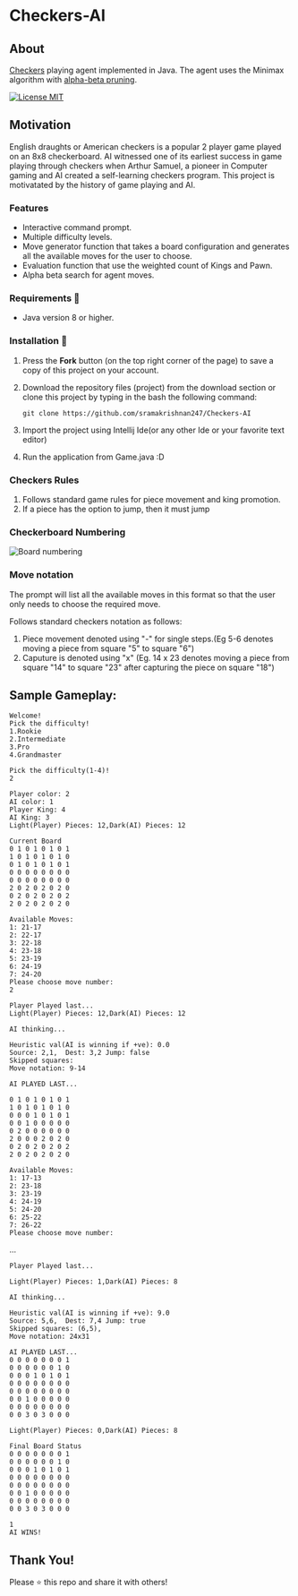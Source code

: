 # Checkers-AI
  
## About
[Checkers](https://en.wikipedia.org/wiki/Draughts) playing agent implemented in Java. The agent uses the Minimax algorithm with [alpha-beta pruning](https://en.wikipedia.org/wiki/Alpha%E2%80%93beta_pruning). 

[![License MIT](https://img.shields.io/badge/license-MIT-blue.svg)](LICENSE)

## Motivation

English draughts or American checkers is a popular 2 player game played on an 8x8 checkerboard. AI witnessed one of its earliest success in game playing through checkers when Arthur Samuel, a pioneer in Computer gaming and AI created a self-learning checkers program. This project is motivatated by the history of game playing and AI.

### Features
* Interactive command prompt.
* Multiple difficulty levels.
* Move generator function that takes a board configuration and generates all the available moves for the user to choose.
* Evaluation function that use the weighted count of Kings and Pawn.
* Alpha beta search for agent moves.

### Requirements 🔧
* Java version 8 or higher.

### Installation 🔌
1. Press the **Fork** button (on the top right corner of the page) to save a copy of this project on your account.

2. Download the repository files (project) from the download section or clone this project by typing in the bash the following command:

       git clone https://github.com/sramakrishnan247/Checkers-AI
3. Import the project using Intellij Ide(or any other Ide or your favorite text editor)
4. Run the application from Game.java :D

### Checkers Rules
1. Follows standard game rules for piece movement and king promotion.
2. If a piece has the option to jump, then it must jump

### Checkerboard Numbering
![Board numbering](https://upload.wikimedia.org/wikipedia/commons/thumb/f/fd/Draughts_Notation.svg/220px-Draughts_Notation.svg.png)

### Move notation
The prompt will list all the available moves in this format so that the user only needs to choose the required move.

Follows standard checkers notation as follows:
1. Piece movement denoted using "-" for single steps.(Eg 5-6 denotes moving a piece from square "5" to square "6")
2. Caputure is denoted using "x" (Eg. 14 x 23 denotes moving a piece from square "14" to square "23" after capturing the piece on square "18")


## Sample Gameplay:
```
Welcome!
Pick the difficulty!
1.Rookie
2.Intermediate
3.Pro
4.Grandmaster

Pick the difficulty(1-4)!
2

Player color: 2
AI color: 1
Player King: 4
AI King: 3
Light(Player) Pieces: 12,Dark(AI) Pieces: 12

Current Board
0 1 0 1 0 1 0 1 
1 0 1 0 1 0 1 0 
0 1 0 1 0 1 0 1 
0 0 0 0 0 0 0 0 
0 0 0 0 0 0 0 0 
2 0 2 0 2 0 2 0 
0 2 0 2 0 2 0 2 
2 0 2 0 2 0 2 0 

Available Moves: 
1: 21-17
2: 22-17
3: 22-18
4: 23-18
5: 23-19
6: 24-19
7: 24-20
Please choose move number:
2

Player Played last...
Light(Player) Pieces: 12,Dark(AI) Pieces: 12

AI thinking...

Heuristic val(AI is winning if +ve): 0.0
Source: 2,1,  Dest: 3,2 Jump: false
Skipped squares: 
Move notation: 9-14

AI PLAYED LAST...

0 1 0 1 0 1 0 1 
1 0 1 0 1 0 1 0 
0 0 0 1 0 1 0 1 
0 0 1 0 0 0 0 0 
0 2 0 0 0 0 0 0 
2 0 0 0 2 0 2 0 
0 2 0 2 0 2 0 2 
2 0 2 0 2 0 2 0 

Available Moves: 
1: 17-13
2: 23-18
3: 23-19
4: 24-19
5: 24-20
6: 25-22
7: 26-22
Please choose move number:
```
...

```
Player Played last...

Light(Player) Pieces: 1,Dark(AI) Pieces: 8

AI thinking...

Heuristic val(AI is winning if +ve): 9.0
Source: 5,6,  Dest: 7,4 Jump: true
Skipped squares: (6,5),
Move notation: 24x31

AI PLAYED LAST...
0 0 0 0 0 0 0 1 
0 0 0 0 0 0 1 0 
0 0 0 1 0 1 0 1 
0 0 0 0 0 0 0 0 
0 0 0 0 0 0 0 0 
0 0 1 0 0 0 0 0 
0 0 0 0 0 0 0 0 
0 0 3 0 3 0 0 0 

Light(Player) Pieces: 0,Dark(AI) Pieces: 8

Final Board Status
0 0 0 0 0 0 0 1 
0 0 0 0 0 0 1 0 
0 0 0 1 0 1 0 1 
0 0 0 0 0 0 0 0 
0 0 0 0 0 0 0 0 
0 0 1 0 0 0 0 0 
0 0 0 0 0 0 0 0 
0 0 3 0 3 0 0 0 

1
AI WINS!
```



## Thank You!
Please ⭐️ this repo and share it with others!

